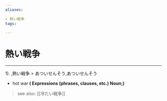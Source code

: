 ```yaml
---
aliases:
    
- 熱い戦争
tags:
    
---
```


# 熱い戦争
---
1).
,熱い戦争 > あついせんそう,あついせんそう

- hot war
**( Expressions (phrases, clauses, etc.) Noun;)**
> see also:  [[冷たい戦争]]
            